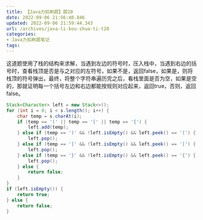 ```yaml
---
title: 【Java力扣刷题】题20
date: 2022-09-06 21:56:40.846
updated: 2022-09-06 21:59:44.343
url: /archives/java-li-kou-shua-ti-t20
categories: 
- Java力扣刷题笔记
tags: 
---
```


这道题使用了栈的结构来求解，当遇到左边的符号时，压入栈中，当遇到右边的括号时，查看栈顶是否是与之对应的左符号，如果不是，返回false，如果是，则将栈顶的符号弹出，最终，将整个字符串遍历完之后，看栈里面是否为空，如果是空的，那就证明每一个括号左边和右边都能按规则对应起来，返回true，否则，返回false。
~~~java
Stack<Character> left = new Stack<>();
for (int i = 0; i < s.length(); i++) {
	char temp = s.charAt(i);
	if (temp == '(' || temp == '[' || temp == '{') {
		left.add(temp);
	} else if (temp == ')' && !left.isEmpty() && left.peek() == '(') {
		left.pop();
	} else if (temp == ']' && !left.isEmpty() && left.peek() == '[') {
		left.pop();
	} else if (temp == '}' && !left.isEmpty() && left.peek() == '{') {
		left.pop();
	} else {
		return false;
	}
}
if (left.isEmpty()) {
	return true;
} else {
	return false;
}
~~~
